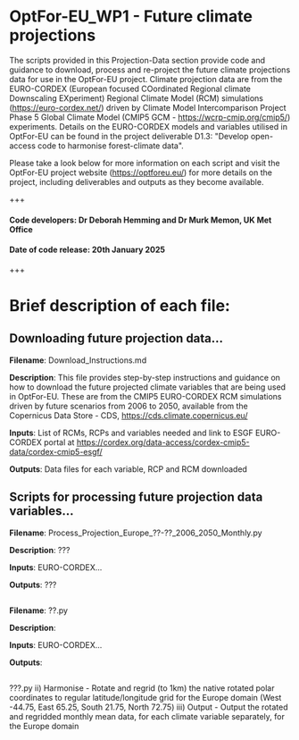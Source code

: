 # OptFor-EU_WP1 - Future climate projections
The scripts provided in this Projection-Data section provide code and guidance to download, process and re-project the future climate projections data for use in the OptFor-EU project. Climate projection data are from the EURO-CORDEX (European focused COordinated Regional climate Downscaling EXperiment) Regional Climate Model (RCM) simulations (https://euro-cordex.net/) driven by Climate Model Intercomparison Project Phase 5 Global Climate Model (CMIP5 GCM - https://wcrp-cmip.org/cmip5/) experiments. Details on the EURO-CORDEX models and variables utilised in OptFor-EU can be found in the project deliverable D1.3: "Develop open-access code to harmonise forest-climate data".  

Please take a look below for more information on each script and visit the OptFor-EU project website (https://optforeu.eu/) for more details on the project, including deliverables and outputs as they become available.

+++

#### Code developers: Dr Deborah Hemming and Dr Murk Memon, UK Met Office

#### Date of code release: 20th January 2025

+++
# Brief description of each file:

## Downloading future projection data...

__Filename__: Download_Instructions.md

__Description__: This file provides step-by-step instructions and guidance on how to download the future projected climate variables that are being used in OptFor-EU. These are from the CMIP5 EURO-CORDEX RCM simulations driven by future scenarios from 2006 to 2050, available from the Copernicus Data Store - CDS, https://cds.climate.copernicus.eu/

__Inputs__: List of RCMs, RCPs and variables needed and link to ESGF EURO-CORDEX portal at https://cordex.org/data-access/cordex-cmip5-data/cordex-cmip5-esgf/

__Outputs__: Data files for each variable, RCP and RCM downloaded

## Scripts for processing future projection data variables...

__Filename__: Process_Projection_Europe_??-??_2006_2050_Monthly.py

__Description__: ???

__Inputs__: EURO-CORDEX...

__Outputs__: ???
##

__Filename__: ??.py

__Description__: 

__Inputs__: EURO-CORDEX...

__Outputs__: 
##



???.py
  ii) Harmonise - Rotate and regrid (to 1km) the native rotated polar coordinates to regular latitude/longitude grid for the Europe domain (West -44.75, East 65.25, South 21.75, North 72.75)
  iii) Output - Output the rotated and regridded monthly mean data, for each climate variable separately, for the Europe domain
